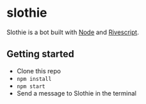 # slothie

Slothie is a bot built with [Node](https://nodejs.org/en/) and [Rivescript](https://www.rivescript.com/).

## Getting started

* Clone this repo
* `npm install`
* `npm start`
* Send a message to Slothie in the terminal
